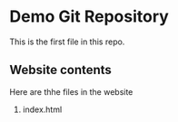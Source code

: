 # Demo Git Repository

This is the first file in this repo.

## Website contents

Here are thhe files in the website

1. index.html

